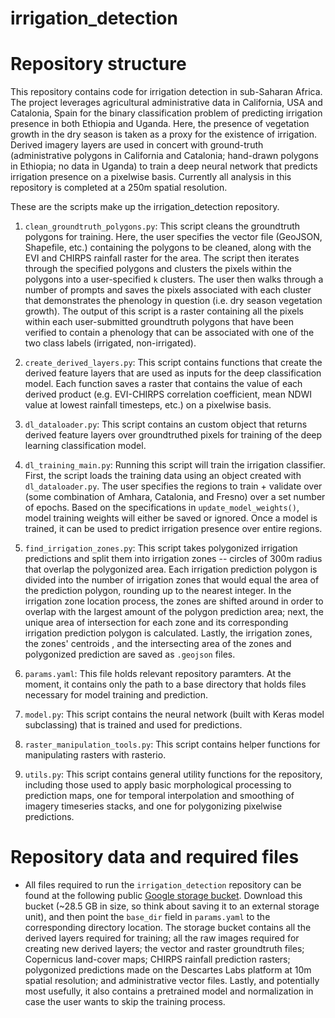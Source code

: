 irrigation_detection
==============================


# Repository structure 

This repository contains code for irrigation detection in sub-Saharan Africa. The project leverages agricultural
 administrative data in California, USA and Catalonia, Spain for the binary classification problem of predicting
  irrigation presence in both Ethiopia and Uganda. Here, the presence of vegetation growth in the dry season is taken
   as a proxy for the existence of irrigation. Derived imagery layers are used in concert with ground-truth
    (administrative polygons in California and Catalonia; hand-drawn polygons in Ethiopia; no data in Uganda) to
     train a deep neural network that predicts irrigation presence on a pixelwise basis. Currently all analysis in
      this repository is completed at a 250m spatial resolution.

These are the scripts make up the irrigation_detection repository. 

1. `clean_groundtruth_polygons.py`: This script cleans the groundtruth polygons for training. Here, the user
 specifies the vector file (GeoJSON, Shapefile, etc.) containing the polygons to be cleaned, along with the EVI and
  CHIRPS rainfall raster for the area. The script then iterates through the specified polygons and clusters the
   pixels within the polygons into a user-specified `k` clusters. The user then walks through a number of prompts
    and saves the pixels associated with each cluster that demonstrates the phenology in question (i.e. dry season
     vegetation growth). The output of this script is a raster containing all the pixels within each user-submitted
      groundtruth polygons that have been verified to contain a phenology that can be associated with one of the two
       class labels (irrigated, non-irrigated). 

1. `create_derived_layers.py`: This script contains functions that create the derived feature layers that are used as
 inputs for the deep classification model. Each function saves a raster that contains the value of each derived
  product (e.g. EVI-CHIRPS correlation coefficient, mean NDWI value at lowest rainfall timesteps, etc.) on a
   pixelwise basis. 

1. `dl_dataloader.py`: This script contains an custom object that returns derived feature layers over groundtruthed
 pixels for training of the deep learning classification model. 

1. `dl_training_main.py`: Running this script will train the irrigation classifier. First, the script loads the
 training data using an object created with `dl_dataloader.py`. The user specifies the regions to train + validate
  over (some combination of Amhara, Catalonia, and Fresno) over a set number of epochs. Based on the specifications
   in `update_model_weights()`, model training weights will either be saved or ignored. Once a model is trained, it
    can be used to predict irrigation presence over entire regions. 

1. `find_irrigation_zones.py`: This script takes polygonized irrigation predictions and split them into irrigation
 zones -- circles of 300m radius that overlap the polygonized area. Each irrigation prediction polygon is divided
  into the number of irrigation zones that would equal the area of the prediction polygon, rounding up to the nearest
   integer. In the irrigation zone location process, the zones are shifted around in order to overlap with the
    largest amount of the polygon prediction area; next, the unique area of intersection for each zone and its
     corresponding irrigation prediction polygon is calculated. Lastly, the irrigation zones, the zones' centroids
     , and the intersecting area of the zones and polygonized prediction are saved as `.geojson` files. 

1. `params.yaml`: This file holds relevant repository paramters. At the moment, it contains only the path to a base
 directory that holds files necessary for model training and prediction. 

1. `model.py`: This script contains the neural network (built with Keras model subclassing) that is trained and used
 for predictions. 

1. `raster_manipulation_tools.py`: This script contains helper functions for manipulating rasters with rasterio. 

1. `utils.py`: This script contains general utility functions for the repository, including those used to apply basic
 morphological processing to prediction maps, one for temporal interpolation and smoothing of imagery timeseries
  stacks, and one for polygonizing pixelwise predictions. 

# Repository data and required files

* All files required to run the `irrigation_detection` repository can be found at the following public [Google
 storage bucket](https://console.cloud.google.com/storage/browser/qsel_irrigation_detection). Download this bucket
  (~28.5 GB in size, so think about saving it to an external storage unit), and then point the `base_dir` field in
   `params.yaml` to the corresponding directory location. The storage bucket contains all the derived layers
    required for training; all the raw images required for creating new derived layers; the vector and raster
     groundtruth files; Copernicus land-cover maps; CHIRPS rainfall prediction rasters; polygonized predictions
      made on the Descartes Labs platform at 10m spatial resolution; and administrative vector files. Lastly, and
       potentially most usefully, it also contains a pretrained model and normalization in case the user wants to
        skip the training process. 




